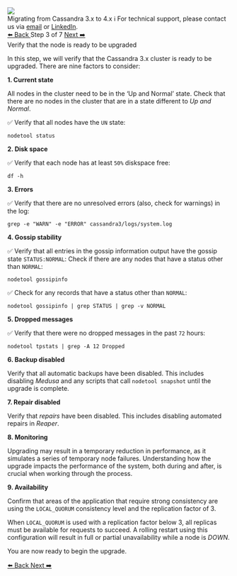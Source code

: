 <!-- TOP -->
<div class="top">
  <img class="scenario-academy-logo" src="https://datastax-academy.github.io/katapod-shared-assets/images/ds-academy-2023.svg" />
  <div class="scenario-title-section">
    <span class="scenario-title">Migrating from Cassandra 3.x to 4.x</span>
    <span class="scenario-subtitle">ℹ️ For technical support, please contact us via <a href="mailto:aleksandr.volochnev@datastax.com">email</a> or <a href="https://dtsx.io/aleks">LinkedIn</a>.</span> 
  </div>
</div>

<!-- NAVIGATION -->
<div id="navigation-top" class="navigation-top">
 <a href='command:katapod.loadPage?[{"step":"step2"}]' 
   class="btn btn-dark navigation-top-left">⬅️ Back
 </a>
<span class="step-count"> Step 3 of 7</span>
 <a href='command:katapod.loadPage?[{"step":"step4"}]' 
    class="btn btn-dark navigation-top-right">Next ➡️
  </a>
</div>

<!-- CONTENT -->

<div class="step-title">Verify that the node is ready to be upgraded</div>

In this step, we will verify that the Cassandra 3.x cluster is ready to be upgraded. There are nine factors to consider:

**1. Current state**

All nodes in the cluster need to be in the ‘Up and Normal’ state. Check that there are no nodes in the cluster that are in a state different to *Up and Normal*. 

✅ Verify that all nodes have the `UN` state:
```
nodetool status 
```

**2. Disk space**

✅ Verify that each node has at least `50%` diskspace free:
```
df -h
```

**3. Errors**

✅ Verify that there are no unresolved errors (also, check for warnings) in the log:
```
grep -e "WARN" -e "ERROR" cassandra3/logs/system.log
```

**4. Gossip stability**

✅ Verify that all entries in the gossip information output have the gossip state `STATUS:NORMAL`: Check if there are any nodes that have a status other than `NORMAL`:
```
nodetool gossipinfo
```

✅ Check for any records that have a status other than `NORMAL`:
```
nodetool gossipinfo | grep STATUS | grep -v NORMAL
```

**5. Dropped messages**

✅ Verify that there were no dropped messages in the past `72` hours:
```
nodetool tpstats | grep -A 12 Dropped
```

**6. Backup disabled**

Verify that all automatic backups have been disabled. This includes disabling *Medusa* and any scripts that call `nodetool snapshot` until the upgrade is complete.

**7. Repair disabled**

Verify that *repairs* have been disabled. This includes disabling automated repairs in *Reaper*.

**8. Monitoring**

Upgrading may result in a temporary reduction in performance, as it simulates a series of temporary node failures. Understanding how the upgrade impacts the performance of the system, both during and after, is crucial when working through the process. 

**9. Availability**

Confirm that areas of the application that require strong consistency are using the `LOCAL_QUORUM` consistency level and the replication factor of 3. 

When `LOCAL_QUORUM` is used with a replication factor below 3, all replicas must be available for requests to succeed. A rolling restart using this configuration will result in full or partial unavailability while a node is *DOWN*.

You are now ready to begin the upgrade.

<!-- NAVIGATION -->
<div id="navigation-bottom" class="navigation-bottom">
 <a href='command:katapod.loadPage?[{"step":"step2"}]'
   class="btn btn-dark navigation-bottom-left">⬅️ Back
 </a>
 <a href='command:katapod.loadPage?[{"step":"step4"}]'
    class="btn btn-dark navigation-bottom-right">Next ➡️
  </a>
</div>
